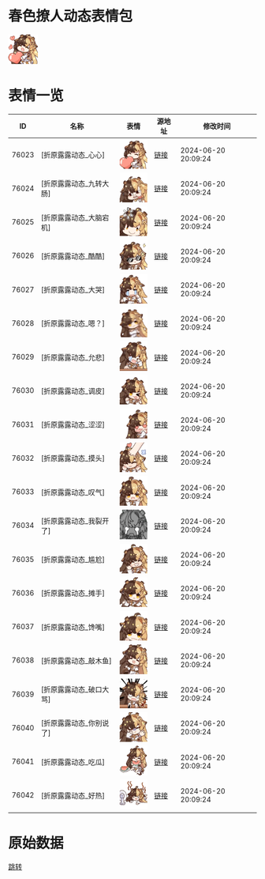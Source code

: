 # 春色撩人动态表情包

<img src="./cover.png" height="60" alt="cover" />

# 表情一览

|ID|名称|表情|源地址|修改时间|
|----|----|----|----|----|
|76023|[折原露露动态_心心]|<img src="./pic/076023_%5B折原露露动态_心心%5D.gif" height="60" alt="心心"/>|[链接](https://i0.hdslb.com/bfs/emote/0a78224b78f6995fcaa8aa038c744e638ef1ac4c.gif)|2024-06-20 20:09:24|
|76024|[折原露露动态_九转大肠]|<img src="./pic/076024_%5B折原露露动态_九转大肠%5D.gif" height="60" alt="九转大肠"/>|[链接](https://i0.hdslb.com/bfs/emote/b37156ef6cab59bd2f32bafa1b9243cf81b43e7f.gif)|2024-06-20 20:09:24|
|76025|[折原露露动态_大脑宕机]|<img src="./pic/076025_%5B折原露露动态_大脑宕机%5D.gif" height="60" alt="大脑宕机"/>|[链接](https://i0.hdslb.com/bfs/emote/7e13fa0540561b4a75f445c672fe80986f0ea87f.gif)|2024-06-20 20:09:24|
|76026|[折原露露动态_酷酷]|<img src="./pic/076026_%5B折原露露动态_酷酷%5D.gif" height="60" alt="酷酷"/>|[链接](https://i0.hdslb.com/bfs/emote/55723b79f0d17f608fa10220f721e58da8698434.gif)|2024-06-20 20:09:24|
|76027|[折原露露动态_大哭]|<img src="./pic/076027_%5B折原露露动态_大哭%5D.gif" height="60" alt="大哭"/>|[链接](https://i0.hdslb.com/bfs/emote/069a32351a0a62a8cc3d9a3812608a624b07e3fe.gif)|2024-06-20 20:09:24|
|76028|[折原露露动态_嗯？]|<img src="./pic/076028_%5B折原露露动态_嗯？%5D.gif" height="60" alt="嗯？"/>|[链接](https://i0.hdslb.com/bfs/emote/a1873ddfcd84c55fe257695f23192999b65983c9.gif)|2024-06-20 20:09:24|
|76029|[折原露露动态_允悲]|<img src="./pic/076029_%5B折原露露动态_允悲%5D.gif" height="60" alt="允悲"/>|[链接](https://i0.hdslb.com/bfs/emote/ff0b84275d54fc0ea99abd1d744d1b779111e8ef.gif)|2024-06-20 20:09:24|
|76030|[折原露露动态_调皮]|<img src="./pic/076030_%5B折原露露动态_调皮%5D.gif" height="60" alt="调皮"/>|[链接](https://i0.hdslb.com/bfs/emote/093dff794685abff01d3343747f50aaf95abb62c.gif)|2024-06-20 20:09:24|
|76031|[折原露露动态_涩涩]|<img src="./pic/076031_%5B折原露露动态_涩涩%5D.gif" height="60" alt="涩涩"/>|[链接](https://i0.hdslb.com/bfs/emote/24299c8e54ac641e2b64403ce3e10da1455cfaff.gif)|2024-06-20 20:09:24|
|76032|[折原露露动态_摸头]|<img src="./pic/076032_%5B折原露露动态_摸头%5D.gif" height="60" alt="摸头"/>|[链接](https://i0.hdslb.com/bfs/emote/7b4e413f1ae951d63f5572d800b3351313ae8d29.gif)|2024-06-20 20:09:24|
|76033|[折原露露动态_叹气]|<img src="./pic/076033_%5B折原露露动态_叹气%5D.gif" height="60" alt="叹气"/>|[链接](https://i0.hdslb.com/bfs/emote/1fc386567b83077fa06e2d447d73870c5a35c0f0.gif)|2024-06-20 20:09:24|
|76034|[折原露露动态_我裂开了]|<img src="./pic/076034_%5B折原露露动态_我裂开了%5D.gif" height="60" alt="我裂开了"/>|[链接](https://i0.hdslb.com/bfs/emote/45a58efaac880cd437dd57a7b50c61c5e11156b7.gif)|2024-06-20 20:09:24|
|76035|[折原露露动态_尴尬]|<img src="./pic/076035_%5B折原露露动态_尴尬%5D.gif" height="60" alt="尴尬"/>|[链接](https://i0.hdslb.com/bfs/emote/2ffeaa6ee5acdd0bf9c1a362746bad1d182d7a7b.gif)|2024-06-20 20:09:24|
|76036|[折原露露动态_摊手]|<img src="./pic/076036_%5B折原露露动态_摊手%5D.gif" height="60" alt="摊手"/>|[链接](https://i0.hdslb.com/bfs/emote/bff5a45760088d49289673f80339624779d9e875.gif)|2024-06-20 20:09:24|
|76037|[折原露露动态_馋嘴]|<img src="./pic/076037_%5B折原露露动态_馋嘴%5D.gif" height="60" alt="馋嘴"/>|[链接](https://i0.hdslb.com/bfs/emote/b6349396b475293d36c2060a97f07ff1b0145a49.gif)|2024-06-20 20:09:24|
|76038|[折原露露动态_敲木鱼]|<img src="./pic/076038_%5B折原露露动态_敲木鱼%5D.gif" height="60" alt="敲木鱼"/>|[链接](https://i0.hdslb.com/bfs/emote/a0f71ae8004445209a8a64072303abb27374a320.gif)|2024-06-20 20:09:24|
|76039|[折原露露动态_破口大骂]|<img src="./pic/076039_%5B折原露露动态_破口大骂%5D.gif" height="60" alt="破口大骂"/>|[链接](https://i0.hdslb.com/bfs/emote/23261ccd1bef44c4db3b926da3901f65753f0b69.gif)|2024-06-20 20:09:24|
|76040|[折原露露动态_你别说了]|<img src="./pic/076040_%5B折原露露动态_你别说了%5D.gif" height="60" alt="你别说了"/>|[链接](https://i0.hdslb.com/bfs/emote/edeb4c83ea9bec5b23ec40d48578a56209bd059c.gif)|2024-06-20 20:09:24|
|76041|[折原露露动态_吃瓜]|<img src="./pic/076041_%5B折原露露动态_吃瓜%5D.gif" height="60" alt="吃瓜"/>|[链接](https://i0.hdslb.com/bfs/emote/d7f0081835b867a3772f4c1bb3ca8c32f1ab963f.gif)|2024-06-20 20:09:24|
|76042|[折原露露动态_好热]|<img src="./pic/076042_%5B折原露露动态_好热%5D.gif" height="60" alt="好热"/>|[链接](https://i0.hdslb.com/bfs/emote/0714783254c633bd9212577b41938234f2c4da03.gif)|2024-06-20 20:09:24|

# 原始数据

[跳转](./raw.json)

